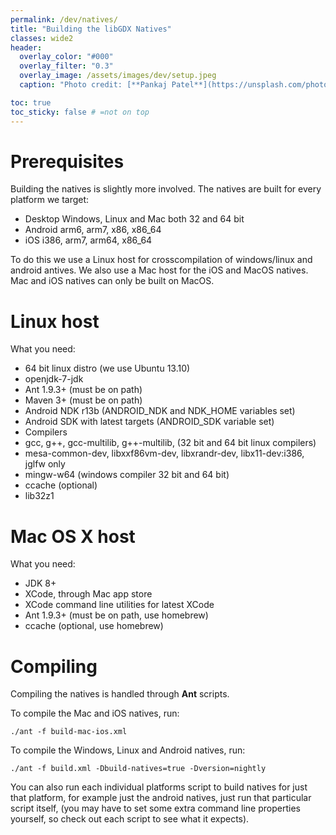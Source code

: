 ```yaml
---
permalink: /dev/natives/
title: "Building the libGDX Natives"
classes: wide2
header:
  overlay_color: "#000"
  overlay_filter: "0.3"
  overlay_image: /assets/images/dev/setup.jpeg
  caption: "Photo credit: [**Pankaj Patel**](https://unsplash.com/photos/bYiw48KLbmw)"

toc: true
toc_sticky: false # =not on top
---
```


# Prerequisites
Building the natives is slightly more involved. The natives are built for every platform we target:

- Desktop Windows, Linux and Mac both 32 and 64 bit
- Android arm6, arm7, x86, x86_64
- iOS i386, arm7, arm64, x86_64

To do this we use a Linux host for crosscompilation of windows/linux and android antives. We also use a Mac host for the iOS and MacOS natives. Mac and iOS natives can only be built on MacOS.

# Linux host
What you need:

- 64 bit linux distro (we use Ubuntu 13.10)
- openjdk-7-jdk
- Ant 1.9.3+ (must be on path)
- Maven 3+ (must be on path)
- Android NDK r13b (ANDROID_NDK and NDK_HOME variables set)
- Android SDK with latest targets (ANDROID_SDK variable set)
- Compilers
- gcc, g++, gcc-multilib, g++-multilib, (32 bit and 64 bit linux compilers)
- mesa-common-dev, libxxf86vm-dev, libxrandr-dev, libx11-dev:i386, jglfw only
- mingw-w64 (windows compiler 32 bit and 64 bit)
- ccache (optional)
- lib32z1

# Mac OS X host
What you need:

- JDK 8+
- XCode, through Mac app store
- XCode command line utilities for latest XCode
- Ant 1.9.3+ (must be on path, use homebrew)
- ccache (optional, use homebrew)

# Compiling
Compiling the natives is handled through **Ant** scripts.

To compile the Mac and iOS natives, run:

```
./ant -f build-mac-ios.xml
```

To compile the Windows, Linux and Android natives, run:

```
./ant -f build.xml -Dbuild-natives=true -Dversion=nightly
```

You can also run each individual platforms script to build natives for just that platform, for example just the android natives, just run that particular script itself, (you may have to set some extra command line properties yourself, so check out each script to see what it expects).
